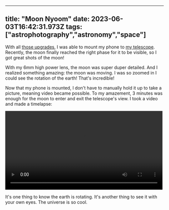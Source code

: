 
---
title: "Moon Nyoom"
date: 2023-06-03T16:42:31.973Z
tags: ["astrophotography","astronomy","space"]
---


With all <a href="https://cohost.org/hillexed/post/1567101-telescope-upgrade-2">those upgrades</a>, I was able to mount my phone to <a href="https://cohost.org/hillexed/post/1502022-diy-telescope-compl">my telescope</a>. Recently, the moon finally reached the right phase for it to be visible, so I got great shots of the moon!

With my 6mm high power lens, the moon was super duper detailed. And I realized something amazing: the moon was moving. I was so zoomed in I could see the rotation of the earth! That's incredible! 

Now that my phone is mounted, I don't have to manually hold it up to take a picture, meaning video became possible. To my amazement, 3 minutes was enough for the moon to enter and exit the telescope's view. I took a video and made a timelapse:

<video src="MOON.mp4" style="width: 500px" controls loop> </video>

 It's one thing to know the earth is rotating. It's another thing to see it with your own eyes. The universe is so cool.

